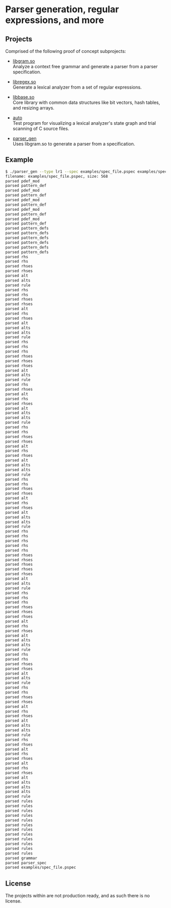 # Parser generation, regular expressions, and more

## Projects

Comprised of the following proof of concept subprojects:

* [libgram.so](libs/gram)  
  Analyze a context free grammar and generate a parser from a parser specification.

* [libregex.so](libs/regex)  
  Generate a lexical analyzer from a set of regular expressions.

* [libbase.so](libs/base)  
  Core library with common data structures like bit vectors, hash tables, and resizing arrays.

* [auto](src/auto)  
  Test program for visualizing a lexical analyzer's state graph and trial scanning of C source files.

* [parser_gen](src/parser_gen)  
  Uses libgram.so to generate a parser from a specification.

## Example

```bash
$ ./parser_gen --type lr1 --spec examples/spec_file.pspec examples/spec_file.pspec
filename: examples/spec_file.pspec, size: 568
parsed pdef_mod
parsed pattern_def
parsed pdef_mod
parsed pattern_def
parsed pdef_mod
parsed pattern_def
parsed pdef_mod
parsed pattern_def
parsed pdef_mod
parsed pattern_def
parsed pattern_defs
parsed pattern_defs
parsed pattern_defs
parsed pattern_defs
parsed pattern_defs
parsed pattern_defs
parsed rhs
parsed rhs
parsed rhses
parsed rhses
parsed alt
parsed alts
parsed rule
parsed rhs
parsed rhs
parsed rhses
parsed rhses
parsed alt
parsed rhs
parsed rhses
parsed alt
parsed alts
parsed alts
parsed rule
parsed rhs
parsed rhs
parsed rhs
parsed rhses
parsed rhses
parsed rhses
parsed alt
parsed alts
parsed rule
parsed rhs
parsed rhses
parsed alt
parsed rhs
parsed rhses
parsed alt
parsed alts
parsed alts
parsed rule
parsed rhs
parsed rhs
parsed rhses
parsed rhses
parsed alt
parsed rhs
parsed rhses
parsed alt
parsed alts
parsed alts
parsed rule
parsed rhs
parsed rhs
parsed rhses
parsed rhses
parsed alt
parsed rhs
parsed rhses
parsed alt
parsed alts
parsed alts
parsed rule
parsed rhs
parsed rhs
parsed rhs
parsed rhs
parsed rhs
parsed rhses
parsed rhses
parsed rhses
parsed rhses
parsed rhses
parsed alt
parsed alts
parsed rule
parsed rhs
parsed rhs
parsed rhs
parsed rhses
parsed rhses
parsed rhses
parsed alt
parsed rhs
parsed rhses
parsed alt
parsed alts
parsed alts
parsed rule
parsed rhs
parsed rhs
parsed rhses
parsed rhses
parsed alt
parsed alts
parsed rule
parsed rhs
parsed rhs
parsed rhses
parsed rhses
parsed alt
parsed rhs
parsed rhses
parsed alt
parsed alts
parsed alts
parsed rule
parsed rhs
parsed rhses
parsed alt
parsed rhs
parsed rhses
parsed alt
parsed rhs
parsed rhses
parsed alt
parsed alts
parsed alts
parsed alts
parsed rule
parsed rules
parsed rules
parsed rules
parsed rules
parsed rules
parsed rules
parsed rules
parsed rules
parsed rules
parsed rules
parsed rules
parsed rules
parsed grammar
parsed parser_spec
parsed examples/spec_file.pspec
```

## License

The projects within are not production ready, and as such there is no license. 


